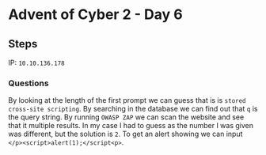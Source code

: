 # Advent of Cyber 2 - Day 6

## Steps

IP: `10.10.136.178`

### Questions
By looking at the length of the first prompt we can guess that is is `stored cross-site scripting`. By searching in the database we can find out that `q` is the query string. By running `OWASP ZAP` we can scan the website and see that it multiple results. In my case I had to guess as the number I was given was different, but the solution is `2`. To get an alert showing we can input `</p><script>alert(1);</script<p>`.